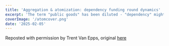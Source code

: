 ```yaml
---
title: 'Aggregation & atomization: dependency funding round dynamics'
excerpt: 'The term "public goods" has been diluted - "dependency" might be better. Round-based funding mechanisms incentivize atomization - how can we avoid this?'
coverImage: '/atomcover.png'
date: '2025-02-05'
---
```

Reposted with permission by Trent Van Epps, original [here](https://trent.mirror.xyz/ia1sSXWw6Q_0gseWhPDpt0WbsOadCfQ-23yAxNn4sXA)
